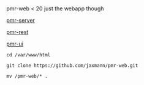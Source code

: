 #
pmr-web < 20
just the webapp though

[pmr-server](https://github.com/jaxmann/pmr-server)

[pmr-rest](https://github.com/kevinchesser/pmr-rest)

[pmr-ui](https://github.com/kevinchesser/pmr-ui)


`cd /var/www/html`

`git clone https://github.com/jaxmann/pmr-web.git`

`mv /pmr-web/* .`


